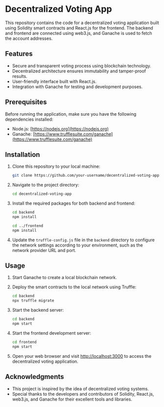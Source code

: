 # Decentralized Voting App

This repository contains the code for a decentralized voting application built using Solidity smart contracts and React.js for the frontend. The backend and frontend are connected using web3.js, and Ganache is used to fetch the account addresses.

## Features

- Secure and transparent voting process using blockchain technology.
- Decentralized architecture ensures immutability and tamper-proof results.
- User-friendly interface built with React.js.
- Integration with Ganache for testing and development purposes.

## Prerequisites

Before running the application, make sure you have the following dependencies installed:

- Node.js: [https://nodejs.org](https://nodejs.org)
- Ganache: [https://www.trufflesuite.com/ganache](https://www.trufflesuite.com/ganache)

## Installation

1. Clone this repository to your local machine:

   ```bash
   git clone https://github.com/your-username/decentralized-voting-app.git
   ```

2. Navigate to the project directory:

   ```bash
   cd decentralized-voting-app
   ```

3. Install the required packages for both backend and frontend:

   ```bash
   cd backend
   npm install

   cd ../frontend
   npm install
   ```

4. Update the `truffle-config.js` file in the `backend` directory to configure the network settings according to your environment, such as the network provider URL and port.

## Usage

1. Start Ganache to create a local blockchain network.

2. Deploy the smart contracts to the local network using Truffle:

   ```bash
   cd backend
   npx truffle migrate
   ```

3. Start the backend server:

   ```bash
   cd backend
   npm start
   ```

4. Start the frontend development server:

   ```bash
   cd frontend
   npm start
   ```

5. Open your web browser and visit [http://localhost:3000](http://localhost:3000) to access the decentralized voting application.





## Acknowledgments

- This project is inspired by the idea of decentralized voting systems.
- Special thanks to the developers and contributors of Solidity, React.js, web3.js, and Ganache for their excellent tools and libraries.
